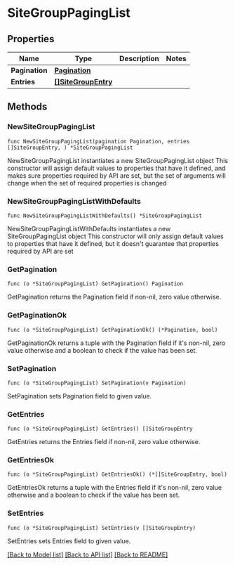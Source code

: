 # SiteGroupPagingList

## Properties

Name | Type | Description | Notes
------------ | ------------- | ------------- | -------------
**Pagination** | [**Pagination**](Pagination.md) |  | 
**Entries** | [**[]SiteGroupEntry**](SiteGroupEntry.md) |  | 

## Methods

### NewSiteGroupPagingList

`func NewSiteGroupPagingList(pagination Pagination, entries []SiteGroupEntry, ) *SiteGroupPagingList`

NewSiteGroupPagingList instantiates a new SiteGroupPagingList object
This constructor will assign default values to properties that have it defined,
and makes sure properties required by API are set, but the set of arguments
will change when the set of required properties is changed

### NewSiteGroupPagingListWithDefaults

`func NewSiteGroupPagingListWithDefaults() *SiteGroupPagingList`

NewSiteGroupPagingListWithDefaults instantiates a new SiteGroupPagingList object
This constructor will only assign default values to properties that have it defined,
but it doesn't guarantee that properties required by API are set

### GetPagination

`func (o *SiteGroupPagingList) GetPagination() Pagination`

GetPagination returns the Pagination field if non-nil, zero value otherwise.

### GetPaginationOk

`func (o *SiteGroupPagingList) GetPaginationOk() (*Pagination, bool)`

GetPaginationOk returns a tuple with the Pagination field if it's non-nil, zero value otherwise
and a boolean to check if the value has been set.

### SetPagination

`func (o *SiteGroupPagingList) SetPagination(v Pagination)`

SetPagination sets Pagination field to given value.


### GetEntries

`func (o *SiteGroupPagingList) GetEntries() []SiteGroupEntry`

GetEntries returns the Entries field if non-nil, zero value otherwise.

### GetEntriesOk

`func (o *SiteGroupPagingList) GetEntriesOk() (*[]SiteGroupEntry, bool)`

GetEntriesOk returns a tuple with the Entries field if it's non-nil, zero value otherwise
and a boolean to check if the value has been set.

### SetEntries

`func (o *SiteGroupPagingList) SetEntries(v []SiteGroupEntry)`

SetEntries sets Entries field to given value.



[[Back to Model list]](../README.md#documentation-for-models) [[Back to API list]](../README.md#documentation-for-api-endpoints) [[Back to README]](../README.md)



